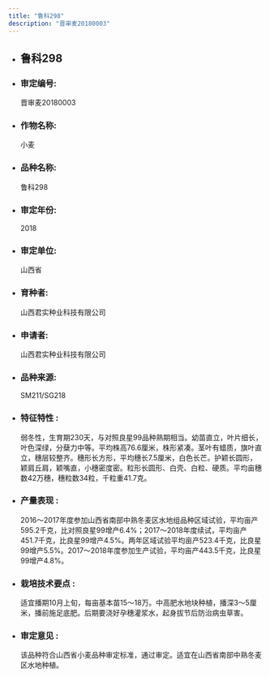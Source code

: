```yaml
---
title: "鲁科298"
description: "晋审麦20180003"
---
```

* ## 鲁科298
* ###  审定编号:  
   晋审麦20180003

*  ### 作物名称:  
   小麦

*   ###  品种名称: 
    鲁科298

*   ### 审定年份: 
    2018

*   ### 审定单位:  
    山西省

*   ### 育种者:  
    山西君实种业科技有限公司

*   ### 申请者:  
    山西君实种业科技有限公司

*   ### 品种来源:  
    SM211/SG218

*   ### 特征特性 : 
    弱冬性，生育期230天，与对照良星99品种熟期相当。幼苗直立，叶片细长，叶色深绿，分蘖力中等。平均株高76.6厘米，株形紧凑。茎叶有蜡质，旗叶直立，穗层较整齐。穗形长方形，平均穗长7.5厘米，白色长芒。护颖长圆形，颖肩丘肩，颖嘴直，小穗密度密。粒形长圆形、白壳、白粒、硬质。平均亩穗数42万穗，穗粒数34粒，千粒重41.7克。

*   ### 产量表现 : 
    2016～2017年度参加山西省南部中熟冬麦区水地组品种区域试验，平均亩产595.2千克，比对照良星99增产6.4%；2017～2018年度续试，平均亩产451.7千克，比良星99增产4.5%。两年区域试验平均亩产523.4千克，比良星99增产5.5%。2017～2018年度参加生产试验，平均亩产443.5千克，比良星99增产4.8%。

*   ### 栽培技术要点 : 
    适宜播期10月上旬，每亩基本苗15～18万。中高肥水地块种植，播深3～5厘米，播前施足底肥。后期要浇好孕穗灌浆水，起身拔节后防治病虫草害。

*   ### 审定意见 : 
    该品种符合山西省小麦品种审定标准，通过审定。适宜在山西省南部中熟冬麦区水地种植。

